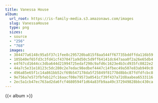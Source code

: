 ```yaml
---
title: Vanessa House
album:
  url_root: https://is-family-media.s3.amazonaws.com/images
  slug: VanessaHouse
  type: png
  sizes:
  - source
  - "256"
  - "768"
  images:
  - 384477a6148c95a5f37c1fee8c295720ba815f8aa544ff67735bddffda116b59
  - 105b40ef65fd3c3fd41cf4370471a9d50c5d9ff64141dc647aaa0f2a26e65db4
  - e4f67cd1644cc3dba644d21994725edaf298c9afd6c1623e4b3cd935fc0822e2
  - 44a7c5e31e18123c5dc280c2e7edac98edbef4447c14fbec49a507e83ab949c0
  - 496a85e65f1c14a861bb52cf69b547178da5f25849f81778d8bbc87fdfdfcbc8
  - 9e756a7e573fbfeb12fc16aacf08e79573a0541cf39f437a72d8aabea6533116
  - 2ec5a1cb47ec763ad2da6fcf4680594f1d64a83fb9aa49c372949828bbc430ca
---
```

{{< album >}}
